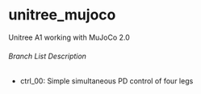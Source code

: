 # unitree_mujoco
Unitree A1 working with MuJoCo 2.0

###### Branch List Description
- ctrl_00: Simple simultaneous PD control of four legs

